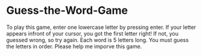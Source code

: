 # Guess-the-Word-Game
To play this game, enter one lowercase letter by pressing enter.
If your letter appears infront of your cursor, you got the first letter right!
If not, you guessed wrong, so try again.
Each word is 5 letters long.
You must guess the letters in order.
Please help me imporve this game.
